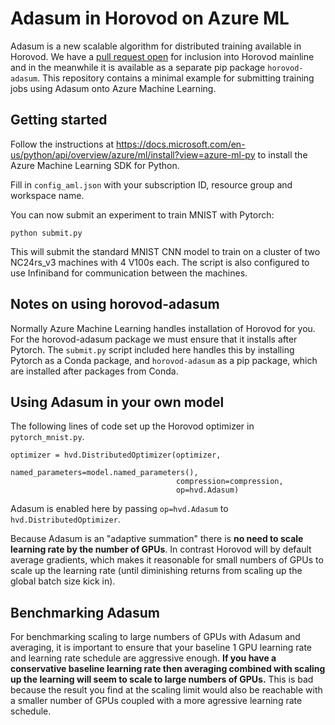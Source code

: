 # Adasum in Horovod on Azure ML

Adasum is a new scalable algorithm for distributed training available in Horovod. We have a [pull request open](https://github.com/horovod/horovod/pull/1485) for inclusion into Horovod mainline and in the meanwhile it is available as a separate pip package `horovod-adasum`. This repository contains a minimal example for submitting training jobs using Adasum onto Azure Machine Learning.

## Getting started

Follow the instructions at https://docs.microsoft.com/en-us/python/api/overview/azure/ml/install?view=azure-ml-py to install the Azure Machine Learning SDK for Python.

Fill in `config_aml.json` with your subscription ID, resource group and workspace name.

You can now submit an experiment to train MNIST with Pytorch:
```
python submit.py
```

This will submit the standard MNIST CNN model to train on a cluster of two NC24rs_v3 machines with 4 V100s each. The script is also configured to use Infiniband for communication between the machines.

## Notes on using horovod-adasum

Normally Azure Machine Learning handles installation of Horovod for you. For the horovod-adasum package we must ensure that it installs after Pytorch. The `submit.py` script included here handles this by installing Pytorch as a Conda package, and `horovod-adasum` as a pip package, which are installed after packages from Conda.

## Using Adasum in your own model

The following lines of code set up the Horovod optimizer in `pytorch_mnist.py`.
```
optimizer = hvd.DistributedOptimizer(optimizer,
                                     named_parameters=model.named_parameters(),
                                     compression=compression,
                                     op=hvd.Adasum)
```

Adasum is enabled here by passing `op=hvd.Adasum` to `hvd.DistributedOptimizer`.

Because Adasum is an "adaptive summation" there is **no need to scale learning rate by the number of GPUs**. In contrast Horovod will by default average gradients, which makes it reasonable for small numbers of GPUs to scale up the learning rate (until diminishing returns from scaling up the global batch size kick in).

## Benchmarking Adasum

For benchmarking scaling to large numbers of GPUs with Adasum and averaging, it is important to ensure that your baseline 1 GPU learning rate and learning rate schedule are aggressive enough. **If you have a conservative baseline learning rate then averaging combined with scaling up the learning will seem to scale to large numbers of GPUs.** This is bad because the result you find at the scaling limit would also be reachable with a smaller number of GPUs coupled with a more agressive learning rate schedule.